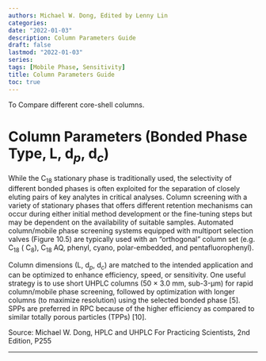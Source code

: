 ```yaml
---
authors: Michael W. Dong, Edited by Lenny Lin
categories: 
date: "2022-01-03"
description: Column Parameters Guide
draft: false
lastmod: "2022-01-03"
series: 
tags: [Mobile Phase, Sensitivity]
title: Column Parameters Guide
toc: true
---
```


To Compare different core-shell columns.

<!--more-->

# Column Parameters (Bonded Phase Type, L, d<sub>*p*</sub>, d<sub>*c*</sub>) 


While the  C<sub>18</sub> stationary phase is traditionally used, the selectivity of different bonded phases is often exploited for the separation of closely eluting pairs of key analytes in critical analyses. Column screening with a variety of stationary phases that offers different retention mechanisms can occur during either initial method development or the fine-tuning steps but may be dependent on the availability of suitable samples. Automated column/mobile phase screening systems equipped with multiport selection valves (Figure 10.5) are typically used with an “orthogonal” column set (e.g.  C<sub>18</sub> ( C<sub>8</sub>),  C<sub>18</sub> AQ, phenyl, cyano, polar-embedded, and pentafluorophenyl).

Column dimensions (L, d<sub>*p*</sub>, d<sub>*c*</sub>) are matched to the intended application and can be optimized to enhance efficiency, speed, or sensitivity. One useful strategy is to use short UHPLC columns (50 × 3.0 mm, sub-3-μm) for rapid column/mobile phase screening, followed by optimization with longer columns (to maximize resolution) using the selected bonded phase [5]. SPPs are preferred in RPC because of the higher efficiency as compared to similar totally porous particles (TPPs) [10].

Source: Michael W. Dong, HPLC and UHPLC For Practicing Scientists, 2nd Edition, P255

---

